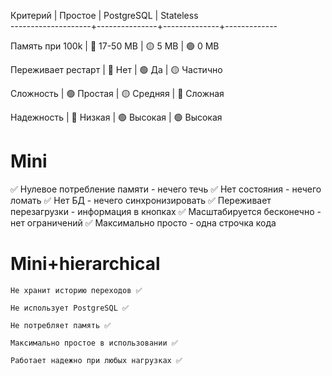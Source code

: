 Критерий            |  Простое      |  PostgreSQL  |  Stateless  
--------------------+---------------+--------------+-------------

Память при 100k     |  🔴 17-50 MB  |  🟡 5 MB     |  🟢 0 MB    

Переживает рестарт  |  🔴 Нет       |  🟢 Да       |  🟡 Частично

Сложность           |  🟢 Простая   |  🟡 Средняя  |  🔴 Сложная 

Надежность          |  🔴 Низкая    |  🟢 Высокая  |  🟢 Высокая 

# Mini
✅ Нулевое потребление памяти - нечего течь
✅ Нет состояния - нечего ломать
✅ Нет БД - нечего синхронизировать
✅ Переживает перезагрузки - информация в кнопках
✅ Масштабируется бесконечно - нет ограничений
✅ Максимально просто - одна строчка кода

# Mini+hierarchical


    Не хранит историю переходов ✅

    Не использует PostgreSQL ✅

    Не потребляет память ✅

    Максимально простое в использовании ✅

    Работает надежно при любых нагрузках ✅

